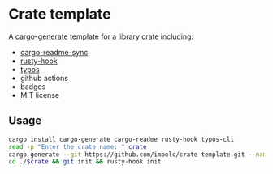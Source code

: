 Crate template
==============

A [cargo-generate][] template for a library crate including:

* [cargo-readme-sync]
* [rusty-hook]
* [typos]
* github actions
* badges
* MIT license

Usage
-----
```bash
cargo install cargo-generate cargo-readme rusty-hook typos-cli
read -p "Enter the crate name: " crate
cargo generate --git https://github.com/imbolc/crate-template.git --name $crate
cd ./$crate && git init && rusty-hook init
```

[cargo-generate]: https://github.com/cargo-generate/cargo-generate
[cargo-readme-sync]: https://github.com/phaazon/cargo-sync-readme
[rusty-hook]: https://github.com/swellaby/rusty-hook
[typos]: https://github.com/crate-ci/typos 
